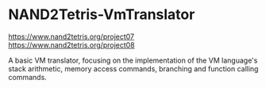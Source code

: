 # NAND2Tetris-VmTranslator

https://www.nand2tetris.org/project07
https://www.nand2tetris.org/project08

A basic VM translator, focusing on the implementation of the VM language's stack arithmetic, 
memory access commands, branching and function calling commands.

